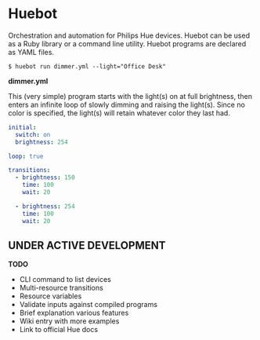 # Huebot

Orchestration and automation for Philips Hue devices. Huebot can be used as a Ruby library or a command line utility. Huebot programs are declared as YAML files.

    $ huebot run dimmer.yml --light="Office Desk"

**dimmer.yml**

This (very simple) program starts with the light(s) on at full brightness, then enters an infinite loop of slowly dimming and raising the light(s). Since no color is specified, the light(s) will retain whatever color they last had.

```yaml
initial:
  switch: on
  brightness: 254

loop: true

transitions:
  - brightness: 150
    time: 100
    wait: 20

  - brightness: 254
    time: 100
    wait: 20
```

## UNDER ACTIVE DEVELOPMENT

**TODO**

* CLI command to list devices
* Multi-resource transitions
* Resource variables 
* Validate inputs against compiled programs
* Brief explanation various features
* Wiki entry with more examples
* Link to official Hue docs
